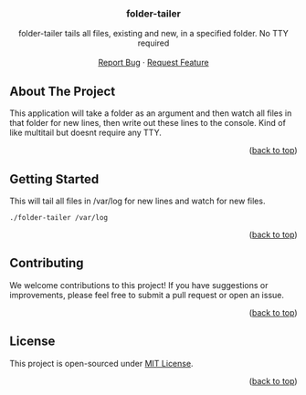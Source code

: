 
<a name="readme-top"></a>

<div align="center">

<h3 align="center">folder-tailer</h3>

  <p align="center">
   folder-tailer tails all files, existing and new, in a specified folder. No TTY required
    <br />
    <br />
    <a href="https://github.com/rorylshanks/gotemplate-docker/issues">Report Bug</a>
    ·
    <a href="https://github.com/rorylshanks/gotemplate-docker/issues">Request Feature</a>
  </p>
</div>

<!-- ABOUT THE PROJECT -->
## About The Project

This application will take a folder as an argument and then watch all files in that folder for new lines, then write out these lines to the console.
Kind of like multitail but doesnt require any TTY.

<p align="right">(<a href="#readme-top">back to top</a>)</p>

<!-- GETTING STARTED -->
## Getting Started

This will tail all files in /var/log for new lines and watch for new files.

`./folder-tailer /var/log`

<p align="right">(<a href="#readme-top">back to top</a>)</p>

<!-- CONTRIBUTING -->
## Contributing

We welcome contributions to this project! If you have suggestions or improvements, please feel free to submit a pull request or open an issue.

<p align="right">(<a href="#readme-top">back to top</a>)</p>

<!-- LICENSE -->
## License

This project is open-sourced under [MIT License](LICENSE).

<p align="right">(<a href="#readme-top">back to top</a>)</p>
